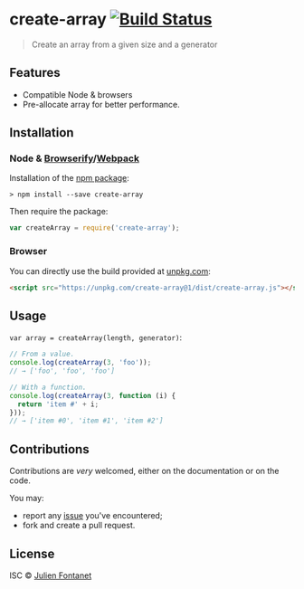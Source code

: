 # create-array [![Build Status](https://img.shields.io/travis/JsCommunity/create-array/master.svg)](http://travis-ci.org/JsCommunity/create-array)

> Create an array from a given size and a generator

## Features

- Compatible Node & browsers
- Pre-allocate array for better performance.

## Installation

### Node & [Browserify](http://browserify.org/)/[Webpack](https://webpack.js.org/)

Installation of the [npm package](https://npmjs.org/package/create-array):

```
> npm install --save create-array
```

Then require the package:

```javascript
var createArray = require('create-array');
```

### Browser

You can directly use the build provided at [unpkg.com](https://unpkg.com):

```html
<script src="https://unpkg.com/create-array@1/dist/create-array.js"></script>
```

## Usage

`var array = createArray(length, generator)`:

```javascript
// From a value.
console.log(createArray(3, 'foo'));
// → ['foo', 'foo', 'foo']

// With a function.
console.log(createArray(3, function (i) {
  return 'item #' + i;
}));
// → ['item #0', 'item #1', 'item #2']
```

## Contributions

Contributions are *very* welcomed, either on the documentation or on
the code.

You may:

- report any [issue](https://github.com/JsCommunity/create-array/issues)
  you've encountered;
- fork and create a pull request.

## License

ISC © [Julien Fontanet](http://julien.isonoe.net)
